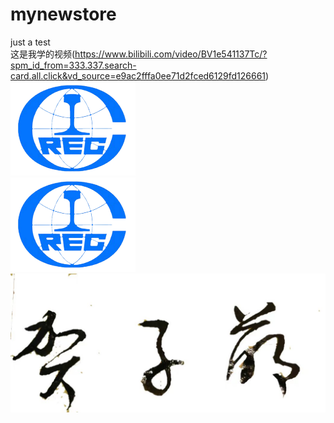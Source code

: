 # mynewstore
just a test<br>
 这是我学的视频(https://www.bilibili.com/video/BV1e541137Tc/?spm_id_from=333.337.search-card.all.click&vd_source=e9ac2fffa0ee71d2fced6129fd126661)<br>
 ![这是公司logo](https://github.com/youcananyone/mynewstore/blob/3f80d878928f0e63ce4da72f4cd30a2b091cef7a/creglogo.png "公司logo")<br>
 ![这是替代文本](https://github.com/youcananyone/mynewstore/blob/3f80d878928f0e63ce4da72f4cd30a2b091cef7a/creglogo.png "这是鼠标悬停时显示的标题文本")<br>
 ![hzm](https://github.com/youcananyone/mynewstore/blob/3d872d60a6219e202c0d876afcfcd50092de3156/%E8%B4%BA%E5%AD%90%E8%90%8C%E7%AD%BE%E5%90%8D.jpg "hzm")<br>
